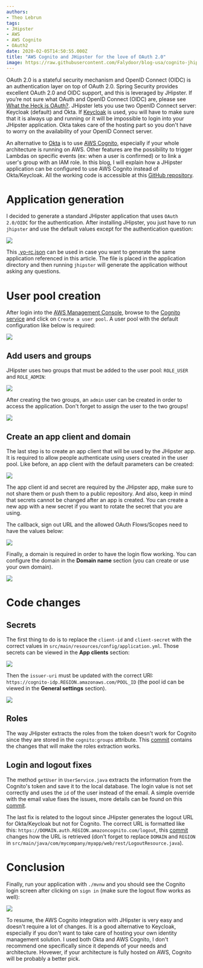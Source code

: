 ```yaml
---
authors:
- Theo Lebrun
tags:
- JHipster
- AWS
- AWS Cognito
- OAuth2
date: 2020-02-05T14:50:55.000Z
title: "AWS Cognito and JHipster for the love of OAuth 2.0"
image: https://raw.githubusercontent.com/Falydoor/blog-usa/cognito-jhipster/images/2020/02/cognito-logo.png
---
```


OAuth 2.0 is a stateful security mechanism and OpenID Connect (OIDC) is an authentication layer on top of OAuth 2.0. Spring Security provides excellent OAuth 2.0 and OIDC support, and this is leveraged by JHipster. If you’re not sure what OAuth and OpenID Connect (OIDC) are, please see [What the Heck is OAuth?](https://developer.okta.com/blog/2017/06/21/what-the-heck-is-oauth). JHipster lets you use two OpenID Connect server: Keycloak (default) and Okta. If [Keycloak](https://www.keycloak.org/) is used, you will have to make sure that it is always up and running or it will be impossible to login into your JHipster application. Okta takes care of the hosting part so you don't have to worry on the availability of your OpenID Connect server.

An alternative to [Okta](https://www.okta.com/) is to use [AWS Cognito](https://aws.amazon.com/cognito/), especially if your whole architecture is running on AWS. Other features are the possibility to trigger Lambdas on specific events (ex: when a user is confirmed) or to link a user's group with an IAM role. In this blog, I will explain how a JHipster application can be configured to use AWS Cognito instead of Okta/Keycloak. All the working code is accessible at this [GitHub repository](https://github.com/Falydoor/cognito-jhipster).

# Application generation

I decided to generate a standard JHipster application that uses `OAuth 2.0/OIDC` for the authentication. After installing JHipster, you just have to run `jhipster` and use the default values except for the authentication question:

![](https://raw.githubusercontent.com/Falydoor/blog-usa/cognito-jhipster/images/2020/02/cognito-generation.png)

This [.yo-rc.json](https://raw.githubusercontent.com/Falydoor/cognito-jhipster/master/.yo-rc.json) can be used in case you want to generate the same application referenced in this article. The file is placed in the application directory and then running `jhipster` will generate the application without asking any questions.

# User pool creation

After login into the [AWS Management Console](https://console.aws.amazon.com/console/home), browse to the [Cognito service](https://console.aws.amazon.com/cognito/users/?region=us-east-1) and click on `Create a user pool`. A user pool with the default configuration like below is required:

![](https://raw.githubusercontent.com/Falydoor/blog-usa/cognito-jhipster/images/2020/02/cognito-user-pool.png)

## Add users and groups

JHipster uses two groups that must be added to the user pool: `ROLE_USER` and `ROLE_ADMIN`:

![](https://raw.githubusercontent.com/Falydoor/blog-usa/cognito-jhipster/images/2020/02/cognito-roles.png)

After creating the two groups, an `admin` user can be created in order to access the application. Don't forget to assign the user to the two groups!

![](https://raw.githubusercontent.com/Falydoor/blog-usa/cognito-jhipster/images/2020/02/cognito-user.png)

## Create an app client and domain

The last step is to create an app client that will be used by the JHipster app. It is required to allow people authenticate using users created in the user pool. Like before, an app client with the default parameters can be created:

![](https://raw.githubusercontent.com/Falydoor/blog-usa/cognito-jhipster/images/2020/02/cognito-app-client.png)

The app client id and secret are required by the JHipster app, make sure to not share them or push them to a public repository. And also, keep in mind that secrets cannot be changed after an app is created. You can create a new app with a new secret if you want to rotate the secret that you are using.

The callback, sign out URL and the allowed OAuth Flows/Scopes need to have the values below:

![](https://raw.githubusercontent.com/Falydoor/blog-usa/cognito-jhipster/images/2020/02/cognito-app-client-settings.png)

Finally, a domain is required in order to have the login flow working. You can configure the domain in the **Domain name** section (you can create or use your own domain).

![](https://raw.githubusercontent.com/Falydoor/blog-usa/cognito-jhipster/images/2020/02/cognito-domain.png)

# Code changes

## Secrets

The first thing to do is to replace the `client-id` and `client-secret` with the correct values in `src/main/resources/config/application.yml`. Those secrets can be viewed in the **App clients** section:

![](https://raw.githubusercontent.com/Falydoor/blog-usa/cognito-jhipster/images/2020/02/cognito-secrets.png)

Then the `issuer-uri` must be updated with the correct URI: `https://cognito-idp.REGION.amazonaws.com/POOL_ID` (the pool id can be viewed in the **General settings** section).

![](https://raw.githubusercontent.com/Falydoor/blog-usa/cognito-jhipster/images/2020/02/cognito-pool.png)

## Roles

The way JHipster extracts the roles from the token doesn't work for Cognito since they are stored in the `cognito:groups` attribute. This [commit](https://github.com/Falydoor/cognito-jhipster/commit/e2cceba1f5e9844cb0ab4ca6f7601b1c3a8b96a4) contains the changes that will make the roles extraction works.

## Login and logout fixes

The method `getUser` in `UserService.java` extracts the information from the Cognito's token and save it to the local database. The login value is not set correctly and uses the `id` of the user instead of the email. A simple override with the email value fixes the issues, more details can be found on this [commit](https://github.com/Falydoor/cognito-jhipster/commit/69eae0a890de8401174214e8db3381e21f8e9789).

The last fix is related to the logout since JHipster generates the logout URL for Okta/Keycloak but not for Cognito. The correct URL is formatted like this: `https://DOMAIN.auth.REGION.amazoncognito.com/logout`, this [commit](https://github.com/Falydoor/cognito-jhipster/commit/53acb5c2c53873eafc6a9631ee0fad9630d3ea05) changes how the URL is retrieved (don't forget to replace `DOMAIN` and `REGION` in `src/main/java/com/mycompany/myapp/web/rest/LogoutResource.java`).

# Conclusion

Finally, run your application with `./mvnw` and you should see the Cognito login screen after clicking on `sign in` (make sure the logout flow works as well):

![](https://raw.githubusercontent.com/Falydoor/blog-usa/cognito-jhipster/images/2020/02/cognito-login.png)

To resume, the AWS Cognito integration with JHipster is very easy and doesn't require a lot of changes. It is a good alternative to Keycloak, especially if you don't want to take care of hosting your own identity management solution. I used both Okta and AWS Cognito, I don't recommend one specifically since it depends of your needs and architecture. Hovewer, if your architecture is fully hosted on AWS, Cognito will be probably a better pick.